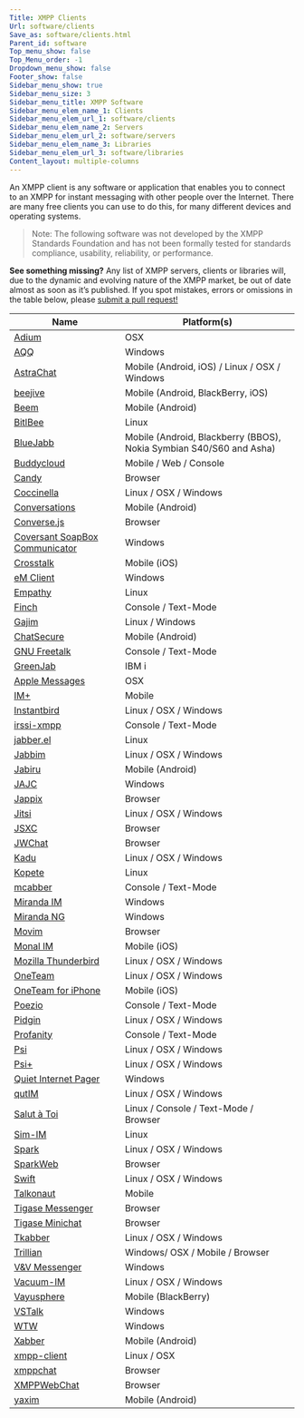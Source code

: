 ```yaml
---
Title: XMPP Clients
Url: software/clients
Save_as: software/clients.html
Parent_id: software
Top_menu_show: false
Top_Menu_order: -1
Dropdown_menu_show: false
Footer_show: false
Sidebar_menu_show: true
Sidebar_menu_size: 3
Sidebar_menu_title: XMPP Software
Sidebar_menu_elem_name_1: Clients
Sidebar_menu_elem_url_1: software/clients
Sidebar_menu_elem_name_2: Servers
Sidebar_menu_elem_url_2: software/servers
Sidebar_menu_elem_name_3: Libraries
Sidebar_menu_elem_url_3: software/libraries
Content_layout: multiple-columns
---
```



An XMPP client is any software or application that enables you to connect to an XMPP for instant messaging with other people over the Internet. There are many free clients you can use to do this, for many different devices and operating systems.

> Note: The following software was not developed by the XMPP Standards Foundation and has not been formally tested for standards compliance, usability, reliability, or performance.

__See something missing?__ Any list of XMPP servers, clients or libraries will, due to the dynamic and evolving nature of the XMPP market, be out of date almost as soon as it’s published. If you spot mistakes, errors or omissions in the table below, please [submit a pull request!](https://github.com/xsf/xmpp.org)

| Name                           | Platform(s)                                           |
|--------------------------------|-------------------------------------------------------|
| [Adium](http://adium.im)                          | OSX                                                |
| [AQQ](http://aqq.eu)                            | Windows                                            |
| [AstraChat](http://astrachat.com)                      | Mobile (Android, iOS) / Linux / OSX / Windows                            |
| [beejive](http://beejive.com)                        | Mobile (Android, BlackBerry, iOS)                  |
| [Beem](http://beem-project.com)                           | Mobile (Android)                                   |
| [BitlBee](http://bitlbee.org)                        | Linux                                              |
| [BlueJabb](http://bluejabb.com)                       | Mobile (Android, Blackberry (BBOS), Nokia Symbian S40/S60 and Asha)      |
| [Buddycloud](http://buddycloud.com)                  | Mobile / Web / Console                                    |
| [Candy](https://candy-chat.github.io/candy/)                          | Browser                                                |
| [Coccinella](http://coccinella.im)                     | Linux / OSX / Windows                                  |
| [Conversations](https://github.com/siacs/Conversations)                  | Mobile (Android)              |
| [Converse.js](http://conversejs.org)                    | Browser                                                |
| [Coversant SoapBox Communicator](http://coversant.com) | Windows                                                |
| [Crosstalk](http://portablek.com)                      | Mobile (iOS)                                           |
| [eM Client](http://emclient.com)                      | Windows                                                |
| [Empathy](http://live.gnome.org)                        | Linux                                                  |
| [Finch](http://developer.pidgin.im)                          | Console / Text-Mode                                 |
| [Gajim](http://gajim.org)                          | Linux / Windows                                        |
| [ChatSecure](http://guardianproject.info)                     | Mobile (Android)                                  |
| [GNU Freetalk](https://gnufreetalk.github.io/)                   | Console / Text-Mode                                    |
| [GreenJab](http://bvstools.com)                       | IBM i                                                  |
| [Apple Messages](http://www.apple.com/ios/messages/)                          | OSX                                                   |
| [IM+](http://shapeservices.com)                            | Mobile                                                 |
| [Instantbird](http://instantbird.com)                    | Linux / OSX / Windows                                  |
| [irssi-xmpp](http://cybione.org)                     | Console / Text-Mode                                    |
| [jabber.el](http://emacs-jabber.sourceforge.net)                      | Linux                             |
| [Jabbim](http://jabbim.com)                         | Linux / OSX / Windows                                  |
| [Jabiru](http://jabiru.info)                         | Mobile (Android)                                       |
| [JAJC](http://jajc.jrudevels.org)                           | Windows                                                |
| [Jappix](http://jappix.org)                         | Browser                                                |
| [Jitsi](http://jitsi.org)       | Linux / OSX / Windows                                               |
| [JSXC](http://jsxc.org)                           | Browser                                                |
| [JWChat](http://stefan-strigler.de/jwchat)                         | Browser                                 |
| [Kadu](http://kadu.net)                           | Linux / OSX / Windows                                  |
| [Kopete](http://kopete.kde.org)                         | Linux                                                  |
| [mcabber](http://mcabber.com)                        | Console / Text-Mode                                    |
| [Miranda IM](http://miranda-im.org)                     | Windows                                                |
| [Miranda NG](http://miranda-ng.org)                     | Windows                                                |
| [Movim](https://movim.eu)                         | Browser                                                |
| [Monal IM](http://monal.im)                       | Mobile (iOS)                                           |
| [Mozilla Thunderbird](http://mozilla.org/thunderbird)            | Linux / OSX / Windows                       |
| [OneTeam](http://oneteam.im)                        | Linux / OSX / Windows                                  |
| [OneTeam for iPhone](http://oneteam.im)             | Mobile (iOS)                                           |
| [Poezio](http://poez.io)                           | Console / Text-Mode                                    |
| [Pidgin](http://pidgin.im)                         | Linux / OSX / Windows                                  |
| [Profanity](http://profanity.im)                      | Console / Text-Mode                                    |
| [Psi](http://psi-im.org)                            | Linux / OSX / Windows                                  |
| [Psi+](http://psi-plus.com)                           | Linux / OSX / Windows                                  |
| [Quiet Internet Pager](http://forum.qip.ru)     | Windows                                                |
| [qutIM](http://qutim.org)                          | Linux / OSX / Windows                                  |
| [Salut à Toi](http://goffi.org)                    | Linux / Console / Text-Mode / Browser                  |
| [Sim-IM](http://sim-im.org)                         | Linux                                                  |
| [Spark](http://igniterealtime.org)                          | Linux / OSX / Windows                                  |
| [SparkWeb](http://igniterealtime.org)                       | Browser                                                |
| [Swift](http://swift.im)                          | Linux / OSX / Windows                                  |
| [Talkonaut](http://talkonaut.com)                      | Mobile                                                 |
| [Tigase Messenger](http://tigase.org)               | Browser                                                |
| [Tigase Minichat](http://tigase.org)                | Browser                                                |
| [Tkabber](http://tkabber.jabber.ru)                        | Linux / OSX / Windows                                  |
| [Trillian](http://trillian.im)                       | Windows/ OSX / Mobile / Browser                        |
| [V&V Messenger](http://altertech.net)                  | Windows                                                |
| [Vacuum-IM](http://vacuum-im.org)                      | Linux / OSX / Windows                                  |
| [Vayusphere](http://vayusphere.com)                     | Mobile (BlackBerry)                                    |
| [VSTalk](http://codeplex.com)                         | Windows                                                |
| [WTW](http://k2t.eu)                            | Windows                                                |
| [Xabber](http://xabber.com)                         | Mobile (Android)                                       |
| [xmpp-client](https://github.com/agl/xmpp-client) | Linux / OSX |
| [xmppchat](http://babelmonkeys.de)                       | Browser                                                |
| [XMPPWebChat](http://code.google.com)                    | Browser                                                |
| [yaxim](http://yaxim.org)                          | Mobile (Android)                                       |
